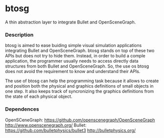 # btosg
A thin abstraction layer to integrate Bullet and OpenSceneGraph.

### Description
btosg is aimed to ease buiding simple visual simulation applications integrating Bullet and OpenSceneGraph.
btosg stands on top of these two APIs but does not try to hide them. Instead, in order to build a comple application, the programmer usually needs to access directly data structures from both Bullet and OpenSceneGraph. So, the use os btosg does not avoid the requirement to know and understand their APIs.

The use of btosg can help the programming task because it allows to create and position both the physical and graphics definitions of small objects in one step. It also keeps track of syncronizing the graphics definitions from the state of each physical object.

### Dependences
OpenSCeneGraph: https://github.com/openscenegraph/OpenSceneGraph http://www.openscenegraph.org/
Bullet: https://github.com/bulletphysics/bullet3 http://bulletphysics.org/
